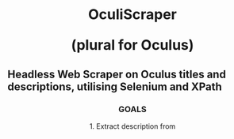 <div align='center'>
    <h1>OculiScraper <p>(plural for Oculus)</p></h1>
</div>




Headless Web Scraper on Oculus titles and descriptions,
utilising Selenium and XPath
--------------------------------

<div align='center'>
    <h3>GOALS</h3>
    1. Extract description from
</div>

